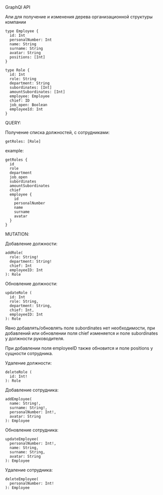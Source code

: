 GraphQl API

Апи для получение и изменения дерева организационной структуры компании

    type Employee {
      id: Int
      personalNumber: Int
      name: String
      surname: String
      avatar: String
      positions: [Int]
    }

    type Role {
      id: Int
      role: String
      department: String
      subordinates: [Int]
      amountSubordinates: [Int]
      employee: Employee
      chief: ID
      job_open: Boolean
      employeeId: Int
    }

QUERY:

Получение списка должностей, с сотрудниками:

    getRoles: [Role]

example:

    getRoles {
      id
      role
      department
      job_open
      subordinates
      amountSubordinates
      chief
      employee {
        id
        personalNumber
        name
        surname
        avatar
      }
    }

MUTATION:

Добавление должности:

    addRole(
      role: String!
      department: String!
      chief: Int
      employeeID: Int
    ): Role

Обновление должности:

    updateRole (
      id: Int
      role: String,
      department: String,
      chief: Int,
      employeeID: Int
    ): Role

Явно добавлять/обновлять поле subordinates нет необходимости, при добавлений или обновлении поля chief изменяется и поле subordinates у должности руководителя.

При добавлении поля employeeID также обновится и поле positions у сущности сотрудника.

Удаление должности:

    deleteRole (
      id: Int!
    ): Role

Добавление сотрудника:

    addEmployee(
      name: String!,
      surname: String!,
      personalNumber: Int!,
      avatar: String
    ): Employee

Обновление сотрудника:

    updateEmployee(
      personalNumber: Int!,
      name: String,
      surname: String,
      avatar: String
    ): Employee

Удаление сотрудника:

    deleteEmployee(
      personalNumber: Int!
    ): Employee


